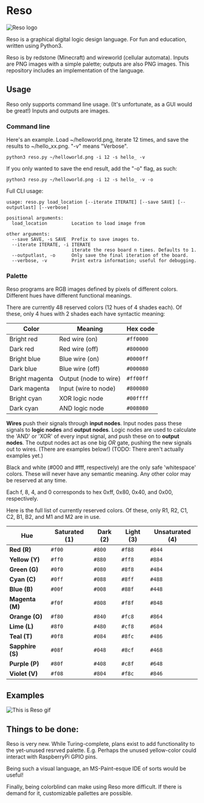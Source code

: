 # Reso
![Reso logo](https://github.com/tpepin96/reso/blob/master/reso_logo.gif)

Reso is a graphical digital logic design language. For fun and education, written using Python3.

Reso is by redstone (Minecraft) and wireworld (cellular automata). Inputs are PNG images with a simple palette; outputs are also PNG images. This repository includes an implementation of the language. 

## Usage

Reso only supports command line usage. (It's unfortunate, as a GUI would be great!) Inputs and outputs are images.

### Command line

Here's an example. Load ~/helloworld.png, iterate 12 times, and save the results to ~/hello_xx.png. "-v" means "Verbose".

```
python3 reso.py ~/helloworld.png -i 12 -s hello_ -v
```

If you only wanted to save the end result, add the "-o" flag, as such:

```
python3 reso.py ~/helloworld.png -i 12 -s hello_ -v -o
```

Full CLI usage:

```
usage: reso.py load_location [--iterate ITERATE] [--save SAVE] [--outputlast] [--verbose]    

positional arguments:
  load_location         Location to load image from

other arguments:
  --save SAVE, -s SAVE  Prefix to save images to.
  --iterate ITERATE, -i ITERATE
                        iterate the reso board n times. Defaults to 1.
  --outputlast, -o      Only save the final iteration of the board.
  --verbose, -v         Print extra information; useful for debugging.

```

### Palette

Reso programs are RGB images defined by pixels of different colors. Different hues have different functional meanings.

There are currently 48 reserved colors (12 hues of 4 shades each). Of these, only 4 hues with 2 shades each have syntactic meaning:

| Color          | Meaning               | Hex code       |
| ---            | ---                   | ---            |
| Bright red     | Red wire (on)         | ```#ff0000```  |
| Dark red       | Red wire (off)        | ```#800000```  |
| Bright blue    | Blue wire (on)        | ```#0000ff```  |
| Dark blue      | Blue wire (off)       | ```#000080```  |
| Bright magenta | Output (node to wire) | ```#ff00ff```  |
| Dark magenta   | Input (wire to node)  | ```#800080```  |
| Bright cyan    | XOR logic node        | ```#00ffff```  |
| Dark cyan      | AND logic node        | ```#008080```  |

**Wires** push their signals through **input nodes**. Input nodes pass these signals to **logic nodes** and **output nodes**. Logic nodes are used to calculate the 'AND' or 'XOR' of every input signal, and push these on to **output nodes**. The output nodes act as one big *OR* gate, pushing the new signals out to wires. (There are examples below!) (TODO: There aren't actually examples yet.)

Black and white (#000 and #fff, respectively) are the only safe 'whitespace' colors. These will never have any semantic meaning. Any other color may be reserved at any time.

Each f, 8, 4, and 0 corresponds to hex 0xff, 0x80, 0x40, and 0x00, respectively.

Here is the full list of currently reserved colors. Of these, only R1, R2, C1, C2, B1, B2, and M1 and M2 are in use.

| Hue             | Saturated (1)    | Dark (2)  | Light (3)     | Unsaturated (4)   |
| ---             | ---              | ---       | ---           | ---               |
| **Red (R)**     | ```#f00```       | ```#800```| ```#f88```    | ```#844```        |
| **Yellow (Y)**  | ```#ff0```       | ```#880```| ```#ff8```    | ```#884```        |
| **Green (G)**   | ```#0f0```       | ```#080```| ```#8f8```    | ```#484```        |
| **Cyan (C)**    | ```#0ff```       | ```#088```| ```#8ff```    | ```#488```        |
| **Blue (B)**    | ```#00f```       | ```#008```| ```#88f```    | ```#448```        |
| **Magenta (M)** | ```#f0f```       | ```#808```| ```#f8f```    | ```#848```        |
| **Orange (O)**    | ```#f80```       | ```#840```| ```#fc8```    | ```#864```        |
| **Lime (L)**      | ```#8f0```       | ```#480```| ```#cf8```    | ```#684```        |
| **Teal (T)**      | ```#0f8```       | ```#084```| ```#8fc```    | ```#486```        |
| **Sapphire (S)**  | ```#08f```       | ```#048```| ```#8cf```    | ```#468```        |
| **Purple (P)**    | ```#80f```       | ```#408```| ```#c8f```    | ```#648```        |
| **Violet (V)**    | ```#f08```       | ```#804```| ```#f8c```    | ```#846```        |

## Examples

![This is Reso gif](https://github.com/tpepin96/reso/blob/master/examples/this_is_reso.gif)

## Things to be done:

Reso is very new. While Turing-complete, plans exist to add functionality to the yet-unused resrved palette. E.g. Perhaps the unused yellow-color could interact with RaspberryPi GPIO pins.

Being such a visual language, an MS-Paint-esque IDE of sorts would be useful!

Finally, being colorblind can make using Reso more difficult. If there is demand for it, customizable pallettes are possible.
